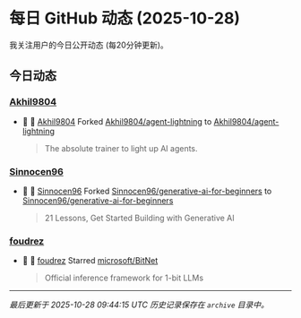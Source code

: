 # 每日 GitHub 动态 (2025-10-28)

我关注用户的今日公开动态 (每20分钟更新)。

## 今日动态

### [Akhil9804](https://github.com/Akhil9804)
- 🍴 👤 [Akhil9804](https://github.com/Akhil9804) Forked [Akhil9804/agent-lightning](https://github.com/Akhil9804/agent-lightning) to [Akhil9804/agent-lightning](https://github.com/Akhil9804/agent-lightning)
  > The absolute trainer to light up AI agents.

### [Sinnocen96](https://github.com/Sinnocen96)
- 🍴 👤 [Sinnocen96](https://github.com/Sinnocen96) Forked [Sinnocen96/generative-ai-for-beginners](https://github.com/Sinnocen96/generative-ai-for-beginners) to [Sinnocen96/generative-ai-for-beginners](https://github.com/Sinnocen96/generative-ai-for-beginners)
  > 21 Lessons, Get Started Building with Generative AI 

### [foudrez](https://github.com/foudrez)
- 🌟 👤 [foudrez](https://github.com/foudrez) Starred [microsoft/BitNet](https://github.com/microsoft/BitNet)
  > Official inference framework for 1-bit LLMs


---
*最后更新于 2025-10-28 09:44:15 UTC*
*历史记录保存在 `archive` 目录中。*
